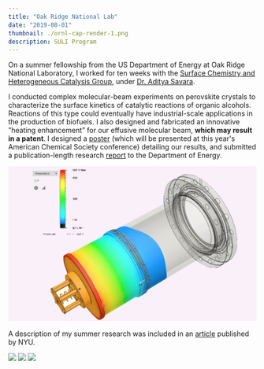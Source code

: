 ```yaml
---
title: "Oak Ridge National Lab"
date: "2019-08-01"
thumbnail: ./ornl-cap-render-1.png
description: SULI Program
---
```


On a summer fellowship from the US Department of Energy at Oak Ridge National Laboratory, I worked for ten weeks with the [Surface Chemistry and Heterogeneous Catalysis Group](https://www.ornl.gov/group/scg), under [Dr. Aditya Savara](https://www.ornl.gov/staff-profile/aditya-ashi-savara).

I conducted complex molecular-beam experiments on perovskite crystals to characterize the surface kinetics of catalytic reactions of organic alcohols. Reactions of this type could eventually have industrial-scale applications in the production of biofuels. I also designed and fabricated an innovative ”heating enhancement” for our effusive molecular beam, **which may result in a patent**. I designed a [poster](./ornl-poster.pdf) (which will be presented at this year's American Chemical Society conference) detailing our results, and submitted a publication-length research [report](./ornl-report.pdf) to the Department of Energy.

<div class="kg-card">

<img src='ornl-beam-1.png'></img>

</div>

A description of my summer research was included in an [article](https://engineering.nyu.edu/news/summer-internships-provide-students-career-enhancing-opportunities?fbclid=IwAR3tn3-nOPaOFZoPS41lPyfxWHvmeBC8G2EmWCXfmqIUSTXtF68cnr2YJk4) published by NYU.

<div class="kg-image-card">

<img src='molecular-beam-1.jpg'></img>
<img src='molecular-beam-2.jpg'></img>
<img src='molecular-beam-3.jpg'></img>

</div>

